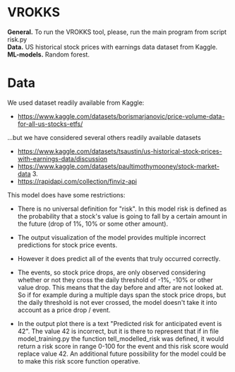# VROKKS
**General.** To run the VROKKS tool, please, run the main program from script risk.py   
**Data.** US historical stock prices with earnings data dataset from Kaggle.
**ML-models.** Random forest.

# Data
We used dataset readily available from Kaggle:
  - https://www.kaggle.com/datasets/borismarjanovic/price-volume-data-for-all-us-stocks-etfs/

...but we have considered several others readily available datasets
- https://www.kaggle.com/datasets/tsaustin/us-historical-stock-prices-with-earnings-data/discussion
- https://www.kaggle.com/datasets/paultimothymooney/stock-market-data 3.
- https://rapidapi.com/collection/finviz-api 


This model does have some restrictions:
  - There is no universal definition for "risk". 
    In this model risk is defined as the probability that a stock's value is going to fall by a certain amount in the future (drop of 1%, 10% or some other amount).
  
  - The output visualization of the model provides multiple incorrect predictions for stock price events.
  - However it does predict all of the events that truly occurred correctly.
    
  - The events, so stock price drops, are only observed considering whether or not they cross the daily threshold of -1%, -10% or other value drop. 
    This means that the day before and after are not looked at. 
    So if for example during a multiple days span the stock price drops, but the daily threshold is not ever crossed, the model doesn't take it into account as a price drop / event.

  - In the output plot there is a text "Predicted risk for anticipated event is 42".
    The value 42 is incorrect, but it is there to represent that if in file model_training.py the function tell_modelled_risk was defined, it would return a risk score in range 0-100 for the event and this risk score would replace value 42.
  An additional future possibility for the model could be to make this risk score function operative.
    
